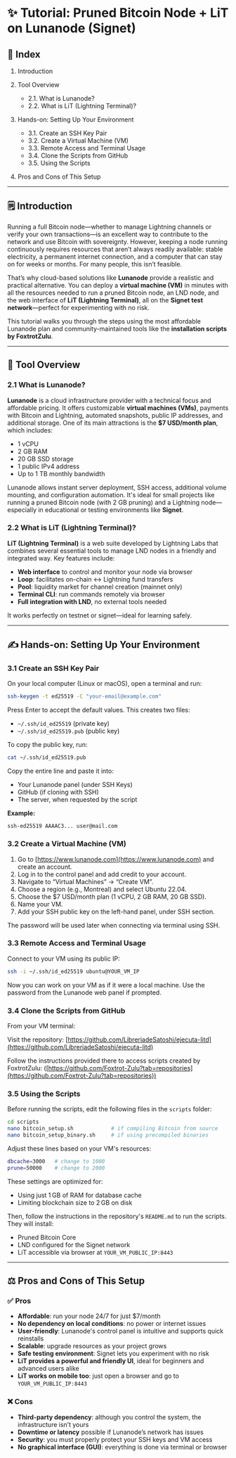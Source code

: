 # ✨ Tutorial: Pruned Bitcoin Node + LiT on Lunanode (Signet)

## 🧠 Index

1. Introduction
2. Tool Overview

   * 2.1. What is Lunanode?
   * 2.2. What is LiT (Lightning Terminal)?
3. Hands-on: Setting Up Your Environment

   * 3.1. Create an SSH Key Pair
   * 3.2. Create a Virtual Machine (VM)
   * 3.3. Remote Access and Terminal Usage
   * 3.4. Clone the Scripts from GitHub
   * 3.5. Using the Scripts
4. Pros and Cons of This Setup

---

## 🗒️ Introduction

Running a full Bitcoin node—whether to manage Lightning channels or verify your own transactions—is an excellent way to contribute to the network and use Bitcoin with sovereignty. However, keeping a node running continuously requires resources that aren’t always readily available: stable electricity, a permanent internet connection, and a computer that can stay on for weeks or months. For many people, this isn’t feasible.

That’s why cloud-based solutions like **Lunanode** provide a realistic and practical alternative. You can deploy a **virtual machine (VM)** in minutes with all the resources needed to run a pruned Bitcoin node, an LND node, and the web interface of **LiT (Lightning Terminal)**, all on the **Signet test network**—perfect for experimenting with no risk.

This tutorial walks you through the steps using the most affordable Lunanode plan and community-maintained tools like the **installation scripts by FoxtrotZulu**.

---

## 🔧 Tool Overview

### 2.1 What is Lunanode?

**Lunanode** is a cloud infrastructure provider with a technical focus and affordable pricing. It offers customizable **virtual machines (VMs)**, payments with Bitcoin and Lightning, automated snapshots, public IP addresses, and additional storage. One of its main attractions is the **\$7 USD/month plan**, which includes:

* 1 vCPU
* 2 GB RAM
* 20 GB SSD storage
* 1 public IPv4 address
* Up to 1 TB monthly bandwidth

Lunanode allows instant server deployment, SSH access, additional volume mounting, and configuration automation. It's ideal for small projects like running a pruned Bitcoin node (with 2 GB pruning) and a Lightning node—especially in educational or testing environments like **Signet**.

### 2.2 What is LiT (Lightning Terminal)?

**LiT (Lightning Terminal)** is a web suite developed by Lightning Labs that combines several essential tools to manage LND nodes in a friendly and integrated way. Key features include:

* **Web interface** to control and monitor your node via browser
* **Loop**: facilitates on-chain ↔ Lightning fund transfers
* **Pool**: liquidity market for channel creation (mainnet only)
* **Terminal CLI**: run commands remotely via browser
* **Full integration with LND**, no external tools needed

It works perfectly on testnet or signet—ideal for learning safely.

---

## ✍️ Hands-on: Setting Up Your Environment

### 3.1 Create an SSH Key Pair

On your local computer (Linux or macOS), open a terminal and run:

```bash
ssh-keygen -t ed25519 -C "your-email@example.com"
```

Press Enter to accept the default values. This creates two files:

* `~/.ssh/id_ed25519` (private key)
* `~/.ssh/id_ed25519.pub` (public key)

To copy the public key, run:

```bash
cat ~/.ssh/id_ed25519.pub
```

Copy the entire line and paste it into:

* Your Lunanode panel (under SSH Keys)
* GitHub (if cloning with SSH)
* The server, when requested by the script

**Example:**

```
ssh-ed25519 AAAAC3... user@mail.com
```

### 3.2 Create a Virtual Machine (VM)

1. Go to [https://www.lunanode.com](https://www.lunanode.com) and create an account.
2. Log in to the control panel and add credit to your account.
3. Navigate to “Virtual Machines” → “Create VM”.
4. Choose a region (e.g., Montreal) and select Ubuntu 22.04.
5. Choose the \$7 USD/month plan (1 vCPU, 2 GB RAM, 20 GB SSD).
6. Name your VM.
7. Add your SSH public key on the left-hand panel, under SSH section.

The password will be used later when connecting via terminal using SSH.

### 3.3 Remote Access and Terminal Usage

Connect to your VM using its public IP:

```bash
ssh -i ~/.ssh/id_ed25519 ubuntu@YOUR_VM_IP
```

Now you can work on your VM as if it were a local machine. Use the password from the Lunanode web panel if prompted.

### 3.4 Clone the Scripts from GitHub

From your VM terminal:

Visit the repository:
[https://github.com/LibreriadeSatoshi/ejecuta-litd](https://github.com/LibreriadeSatoshi/ejecuta-litd)

Follow the instructions provided there to access scripts created by FoxtrotZulu:
([https://github.com/Foxtrot-Zulu?tab=repositories](https://github.com/Foxtrot-Zulu?tab=repositories))

### 3.5 Using the Scripts

Before running the scripts, edit the following files in the `scripts` folder:

```bash
cd scripts
nano bitcoin_setup.sh            # if compiling Bitcoin from source
nano bitcoin_setup_binary.sh     # if using precompiled binaries
```

Adjust these lines based on your VM's resources:

```bash
dbcache=3000   # change to 1000
prune=50000    # change to 2000
```

These settings are optimized for:

* Using just 1 GB of RAM for database cache
* Limiting blockchain size to 2 GB on disk

Then, follow the instructions in the repository's `README.md` to run the scripts. They will install:

* Pruned Bitcoin Core
* LND configured for the Signet network
* LiT accessible via browser at `YOUR_VM_PUBLIC_IP:8443`

---

## ⚖️ Pros and Cons of This Setup

### ✅ Pros

* **Affordable**: run your node 24/7 for just \$7/month
* **No dependency on local conditions**: no power or internet issues
* **User-friendly**: Lunanode's control panel is intuitive and supports quick reinstalls
* **Scalable**: upgrade resources as your project grows
* **Safe testing environment**: Signet lets you experiment with no risk
* **LiT provides a powerful and friendly UI**, ideal for beginners and advanced users alike
* **LiT works on mobile too**: just open a browser and go to `YOUR_VM_PUBLIC_IP:8443`

### ❌ Cons

* **Third-party dependency**: although you control the system, the infrastructure isn’t yours
* **Downtime or latency** possible if Lunanode’s network has issues
* **Security**: you must properly protect your SSH keys and VM access
* **No graphical interface (GUI)**: everything is done via terminal or browser
